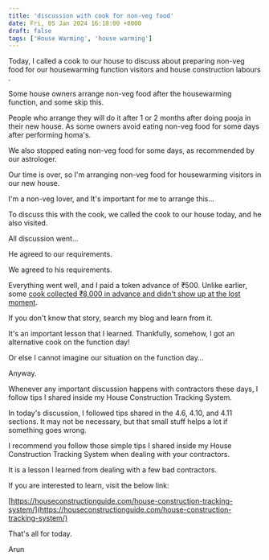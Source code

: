 ```yaml
---
title: 'discussion with cook for non-veg food'
date: Fri, 05 Jan 2024 16:18:00 +0000
draft: false
tags: ['House Warming', 'house warming']
---
```


Today, I called a cook to our house to discuss about preparing non-veg food for our housewarming function visitors and house construction labours .

Some house owners arrange non-veg food after the housewarming function, and some skip this.

People who arrange they will do it after 1 or 2 months after doing pooja in their new house. As some owners avoid eating non-veg food for some days after performing homa's.

We also stopped eating non-veg food for some days, as recommended by our astrologer.

Our time is over, so I'm arranging non-veg food for housewarming visitors in our new house.

I'm a non-veg lover, and It's important for me to arrange this…

To discuss this with the cook, we called the cook to our house today, and he also visited.

All discussion went…

He agreed to our requirements.

We agreed to his requirements.

Everything went well, and I paid a token advance of ₹500. Unlike earlier, some [cook collected ₹8,000 in advance and didn't show up at the lost moment](https://houseconstructionguide.com/our-housewarming-function-horror-story/).

If you don't know that story, search my blog and learn from it.

It's an important lesson that I learned. Thankfully, somehow, I got an alternative cook on the function day!

Or else I cannot imagine our situation on the function day…

Anyway.

Whenever any important discussion happens with contractors these days, I follow tips I shared inside my House Construction Tracking System.

In today's discussion, I followed tips shared in the 4.6, 4.10, and 4.11 sections. It may not be necessary, but that small stuff helps a lot if something goes wrong.

I recommend you follow those simple tips I shared inside my House Construction Tracking System when dealing with your contractors.

It is a lesson I learned from dealing with a few bad contractors.

If you are interested to learn, visit the below link:

[https://houseconstructionguide.com/house-construction-tracking-system/](https://houseconstructionguide.com/house-construction-tracking-system/)

That's all for today.

Arun
